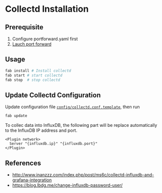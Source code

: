# Collectd Installation

## Prerequisite

1. Configure portforward.yaml first
1. [Lauch port forward](../portforward/readme.md)

## Usage

```bash
fab install # Install collectd
fab start # start collectd
fab stop  # stop collectd
```

## Update Collectd Configuration

Update configuration file [`config/collectd.conf.template`](../../config/collectd.conf.template), then run

```bash
fab update
```

To collec data into InfluxDB, the following part will be replace automatically to the InfluxDB IP address and port.
```
<Plugin network>
  Server "{influxdb.ip}" "{influxdb.port}"
</Plugin>
```

## References

* http://www.inanzzz.com/index.php/post/ms6c/collectd-influxdb-and-grafana-integration
* https://blog.lbdg.me/change-influxdb-password-user/
